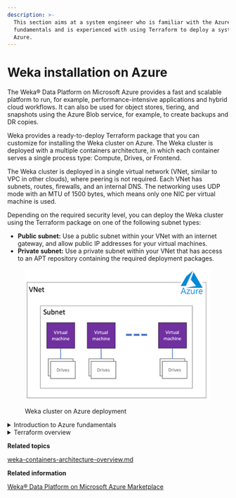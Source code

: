 ```yaml
---
description: >-
  This section aims at a system engineer who is familiar with the Azure
  fundamentals and is experienced with using Terraform to deploy a system on
  Azure.
---
```


# Weka installation on Azure

The Weka® Data Platform on Microsoft Azure provides a fast and scalable platform to run, for example, performance-intensive applications and hybrid cloud workflows. It can also be used for object stores, tiering, and snapshots using the Azure Blob service, for example, to create backups and DR copies.

Weka provides a ready-to-deploy Terraform package that you can customize for installing the Weka cluster on Azure. The Weka cluster is deployed with a multiple containers architecture, in which each container serves a single process type: Compute, Drives, or Frontend.

The Weka cluster is deployed in a single virtual network (VNet, similar to VPC in other clouds), where peering is not required. Each VNet has subnets, routes, firewalls, and an internal DNS. The networking uses UDP mode with an MTU of 1500 bytes, which means only one NIC per virtual machine is used.

Depending on the required security level, you can deploy the Weka cluster using the Terraform package on one of the following subnet types:

* **Public subnet:** Use a public subnet within your VNet with an internet gateway, and allow public IP addresses for your virtual machines.
* **Private subnet:** Use a private subnet within your VNet that has access to an APT repository containing the required deployment packages.

<figure><img src="../../.gitbook/assets/azure_deployment.png" alt=""><figcaption><p>Weka cluster on Azure deployment</p></figcaption></figure>

<details>

<summary>Introduction to Azure fundamentals</summary>

Azure is a cloud computing platform with an ever-expanding set of services to help you build solutions to meet your business goals. Azure services range from simple web services for hosting your business presence in the cloud to running fully virtualized computers for you to run your custom software solutions.

Azure provides a wealth of cloud-based services like remote storage, database hosting, and centralized account management. Azure also offers new capabilities like AI and the Internet of Things (IoT).

To learn about Azure fundamentals, Microsoft provides learning modules at [https://learn.microsoft.com/en-us/training/](https://learn.microsoft.com/en-us/training/). You can start with the [Introduction to Azure fundamentals](https://learn.microsoft.com/en-us/training/modules/intro-to-azure-fundamentals/).

</details>

<details>

<summary>Terraform overview</summary>

Terraform is an open-source project from Hashicorp. It creates and manages resources on cloud platforms and on-premises clouds. Unlike AWS CloudFormation, it works with many APIs from multiple platforms and services.

Terraform is the primary tool for deploying Weka on Azure.

<img src="../../.gitbook/assets/Terraform_overview.png" alt="" data-size="original">

### How does Terraform work?

A deployment with Terraform involves three phases:

* **Write:** Define the infrastructure in configuration files and customize the project variables provided in the Terraform package.
* **Plan**: Review the changes Terraform will make to your infrastructure.
* **Apply:** Terraform provisions the infrastructure, including the VMs and instances, installs the Weka software, and creates the cluster. Once completed, the Weka cluster runs on Azure.

<img src="../../.gitbook/assets/Terraform_how.png" alt="Terraform phases" data-size="original">

**Related information**

[Terraform Tutorials](https://learn.hashicorp.com/terraform?track=gcp)

[Terraform Installation](https://learn.hashicorp.com/tutorials/terraform/install-cli)

</details>



**Related topics**

[weka-containers-architecture-overview.md](../../overview/weka-containers-architecture-overview.md "mention")



**Related information**

[Weka® Data Platform on Microsoft Azure Marketplace](https://azuremarketplace.microsoft.com/en-us/marketplace/apps/weka1652213882079.weka\_data\_platform?exp=ubp8\&tab=Overview)
